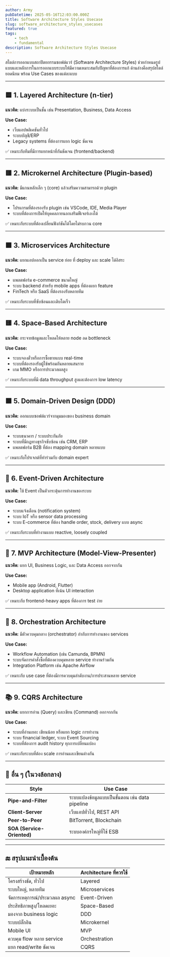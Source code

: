 ```yaml
---
author: Army
pubDatetime: 2025-05-16T12:03:00.000Z
title: Software Architecture Styles Usecase
slug: software_architecture_styles_usecases
featured: true
tags:
    - tech
    - fundamental
description: Software Architecture Styles Usecase
---
```


สไตล์การออกแบบสถาปัตยกรรมซอฟต์แวร์ (Software Architecture Styles) ช่วยกำหนดรูปแบบและหลักการในการออกแบบระบบให้มีความเหมาะสมกับปัญหาที่ต้องการแก้ ด้านล่างคือสรุปสไตล์ยอดนิยม พร้อม Use Cases ของแต่ละแบบ

---

## 🟦 1. Layered Architecture (n-tier)

**แนวคิด:** แบ่งระบบเป็นชั้น เช่น Presentation, Business, Data Access

**Use Case:**

- เว็บแอปพลิเคชันทั่วไป
- ระบบบัญชี/ERP
- Legacy systems ที่ต้องการแยก logic ชัดเจน

✅ เหมาะกับทีมที่มีการแยกหน้าที่กันชัดเจน (frontend/backend)

---

## 🟥 2. Microkernel Architecture (Plugin-based)

**แนวคิด:** มีแกนหลักเล็ก ๆ (core) แล้วเสริมความสามารถด้วย plugin

**Use Case:**

- โปรแกรมที่ต้องรองรับ plugin เช่น VSCode, IDE, Media Player
- ระบบที่ต้องการเปิดให้บุคคลภายนอกเสริมฟีเจอร์เองได้

✅ เหมาะกับระบบที่ต้องเปลี่ยนฟังก์ชันได้โดยไม่รบกวน core

---

## 🟪 3. Microservices Architecture

**แนวคิด:** แยกแอปออกเป็น service ย่อย ที่ deploy และ scale ได้อิสระ

**Use Case:**

- แพลตฟอร์ม e-commerce ขนาดใหญ่
- ระบบ backend สำหรับ mobile apps ที่ต้องแยก feature
- FinTech หรือ SaaS ที่ต้องรองรับหลายทีม

✅ เหมาะกับระบบที่ซับซ้อนและเติบโตเร็ว

---

## 🟨 4. Space-Based Architecture

**แนวคิด:** กระจายข้อมูลและโหลดให้หลาย node ลด bottleneck

**Use Case:**

- ระบบจองตั๋วหรือการซื้อขายแบบ real-time
- ระบบที่ต้องรองรับผู้ใช้พร้อมกันหลายแสนราย
- เกม MMO หรือการประมวลผลสูง

✅ เหมาะกับระบบที่มี data throughput สูงและต้องการ low latency

---

## 🟩 5. Domain-Driven Design (DDD)

**แนวคิด:** ออกแบบซอฟต์แวร์จากมุมมองของ business domain

**Use Case:**

- ระบบธนาคาร / ระบบประกันภัย
- ระบบที่มีกฎทางธุรกิจซับซ้อน เช่น CRM, ERP
- แพลตฟอร์ม B2B ที่ต้อง mapping domain หลายแบบ

✅ เหมาะกับโปรเจกต์ที่ทำร่วมกับ domain expert

---

## 🔄 6. Event-Driven Architecture

**แนวคิด:** ใช้ Event เป็นตัวกระตุ้นการทำงานของระบบ

**Use Case:**

- ระบบแจ้งเตือน (notification system)
- ระบบ IoT หรือ sensor data processing
- ระบบ E-commerce ที่ต้อง handle order, stock, delivery แบบ async

✅ เหมาะกับระบบที่ทำงานแบบ reactive, loosely coupled

---

## 🧩 7. MVP Architecture (Model-View-Presenter)

**แนวคิด:** แยก UI, Business Logic, และ Data Access ออกจากกัน

**Use Case:**

- Mobile app (Android, Flutter)
- Desktop application ที่เน้น UI interaction

✅ เหมาะกับ frontend-heavy apps ที่ต้องการ test ง่าย

---

## 🧠 8. Orchestration Architecture

**แนวคิด:** มีตัวควบคุมกลาง (orchestrator) กำกับการทำงานของ services

**Use Case:**

- Workflow Automation (เช่น Camunda, BPMN)
- ระบบจัดการคำสั่งซื้อที่ต้องควบคุมหลาย service ทำงานร่วมกัน
- Integration Platform เช่น Apache Airflow

✅ เหมาะกับ use case ที่ต้องมีการควบคุมลำดับงาน/การประสานหลาย service

---

## 📚 9. CQRS Architecture

**แนวคิด:** แยกการอ่าน (Query) และเขียน (Command) ออกจากกัน

**Use Case:**

- ระบบที่อ่านเยอะ เขียนน้อย หรือแยก logic การทำงาน
- ระบบ financial ledger, ระบบ Event Sourcing
- ระบบที่ต้องการ audit history ทุกการเปลี่ยนแปลง

✅ เหมาะกับระบบที่ต้อง scale การอ่านและเขียนต่างกัน

---

## 🧪 อื่น ๆ (ในวงล้อกลาง)

| Style                      | Use Case                                        |
| -------------------------- | ----------------------------------------------- |
| **Pipe-and-Filter**        | ระบบแปลงข้อมูลแบบเป็นขั้นตอน เช่น data pipeline |
| **Client-Server**          | เว็บแอปทั่วไป, REST API                         |
| **Peer-to-Peer**           | BitTorrent, Blockchain                          |
| **SOA (Service-Oriented)** | ระบบองค์กรใหญ่ที่ใช้ ESB                        |

---

## 🔚 สรุปแนะนำเบื้องต้น

| เป้าหมายหลัก                   | Architecture ที่ควรใช้ |
| ------------------------------ | ---------------------- |
| โครงสร้างชัด, ทั่วไป           | Layered                |
| ระบบใหญ่, หลายทีม              | Microservices          |
| จัดการเหตุการณ์/ประมวลผล async | Event-Driven           |
| ประสิทธิภาพสูง/โหลดเยอะ        | Space-Based            |
| มองจาก business logic          | DDD                    |
| ระบบปลั๊กอิน                   | Microkernel            |
| Mobile UI                      | MVP                    |
| ควบคุม flow หลาย service       | Orchestration          |
| แยก read/write ชัดเจน          | CQRS                   |
